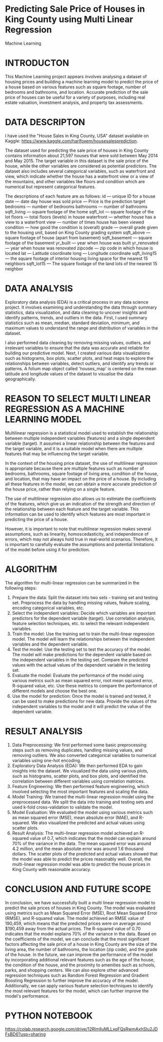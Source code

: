 # Predicting Sale Price of Houses in King County using Multi Linear Regression
Machine Learning
# INTRODUCTON
This Machine Learning project appears involves analysing a dataset of housing prices and building a
machine learning model to predict the price of a house based on various features such as
square footage, number of bedrooms and bathrooms, and location.
Accurate prediction of the sale price of houses can be useful for a variety of purposes,
including real estate valuation, investment analysis, and property tax assessments.
# DATA DESCRIPTON
I have used the "House Sales in King County, USA" dataset available on Kaggle:
https://www.kaggle.com/harlfoxem/housesalesprediction.

The dataset used for predicting the sale price of houses in King County contains information
about 21,597 houses that were sold between May 2014 and May 2015.
The target variable in this dataset is the sale price of the house, while the other variables are
considered as potential predictors. The dataset also includes several categorical variables, such
as waterfront and view, which indicate whether the house has a waterfront view or a view of
the mountains, and other variables like floors and condition which are numerical but represent
categorical features.

The descriptions of each feature are as follows:
id — unique ID for a house
date — date day house was sold
price — Price is the prediction target
bedrooms — number of bedrooms
bathrooms — number of bathrooms
sqft_living — square footage of the home
sqft_lot — square footage of the lot
floors — total floors (levels) in house
waterfront — whether house has a view to a waterfront
view — number of times house has been viewed
condition — how good the condition is (overall)
grade — overall grade given to the housing unit, based on King County grading system
sqft_above — square footage of house (apart from basement)
sqft_basement — square footage of the basement
yr_built — year when house was built
yr_renovated — year when house was renovated
zipcode — zip code in which house is located
lat — Latitude coordinate
long — Longitude coordinate
sqft_living15 — the square footage of interior housing living space for the nearest 15
neighbors
sqft_lot15 — The square footage of the land lots of the nearest 15 neighbor

# DATA ANALYSIS
Exploratory data analysis (EDA) is a critical process in any data science project. It involves
examining and understanding the data through summary statistics, data visualization, and data
cleaning to uncover insights and identify patterns, trends, and outliers in the data.
First, I used summary statistics such as mean, median, standard deviation, minimum, and
maximum values to understand the range and distribution of variables in the dataset.

I also performed data cleaning by removing missing values, outliers, and irrelevant
variables to ensure that the data was accurate and reliable for building our predictive model.
Next, I created various data visualizations such as histograms, box plots, scatter plots, and
heat maps to explore the relationships between variables, detect outliers, and identify any
trends or patterns.
A folium map object called 'houses_map' is centered on the mean latitude and longitude values
of the dataset to visualise the data geographically.

# REASON TO SELECT MULTI LINEAR REGRESSION AS A MACHINE LEARNING MODEL
Multilinear regression is a statistical model used to establish the relationship between multiple
independent variables (features) and a single dependent variable (target). It assumes a linear
relationship between the features and the target variable, and it is a suitable model when there
are multiple features that may be influencing the target variable.

In the context of the housing price dataset, the use of multilinear regression is appropriate
because there are multiple features such as number of bedrooms, bathrooms, square footage of
living area, condition of the house, and location, that may have an impact on the price of a
house. By including all these features in the model, we can obtain a more accurate prediction
of the house price, rather than relying on a single feature.

The use of multilinear regression also allows us to estimate the coefficients of the features,
which give us an indication of the strength and direction of the relationship between each
feature and the target variable. This information can be used to identify which features are
most important in predicting the price of a house.

However, it is important to note that multilinear regression makes several assumptions, such as
linearity, homoscedasticity, and independence of errors, which may not always hold true in
real-world scenarios. Therefore, it is important to carefully evaluate the assumptions and
potential limitations of the model before using it for prediction.

# ALGORITHM
The algorithm for multi-linear regression can be summarized in the following steps:
1. Prepare the data: Split the dataset into two sets - training set and testing set. Preprocess the data by handling missing values, feature scaling, encoding categorical
variables, etc.
2. Select the independent variables: Decide which variables are important predictors for
the dependent variable (target). Use correlation analysis, feature selection techniques,
etc. to select the relevant independent variables.
3. Train the model: Use the training set to train the multi-linear regression model. The
model will learn the relationships between the independent variables and the dependent
variable.
4. Test the model: Use the testing set to test the accuracy of the model. The model will
make predictions for the dependent variable based on the independent variables in the
testing set. Compare the predicted values with the actual values of the dependent
variable in the testing set.
5. Evaluate the model: Evaluate the performance of the model using various metrics such
as mean squared error, root mean squared error, R-squared value, etc. Use these
metrics to compare the performance of different models and choose the best one.
6. Use the model for prediction: Once the model is trained and tested, it can be used to
make predictions for new data. Provide the values of the independent variables to the
model and it will predict the value of the dependent variable.

# RESULT ANALYSIS
1. Data Preprocessing: We first performed some basic preprocessing steps such as
removing duplicates, handling missing values, and removing outliers. We also
converted categorical variables to numerical variables using one-hot encoding.
2. Exploratory Data Analysis (EDA): We then performed EDA to gain insights into the
dataset. We visualized the data using various plots, such as histograms, scatter plots,
and box plots, and identified the correlation between different variables using
correlation matrices.
3. Feature Engineering: We then performed feature engineering, which involved selecting
the most important features and scaling the data.
4. Model Training: We trained the multi-linear regression model using the preprocessed
data. We split the data into training and testing sets and used k-fold cross-validation to
validate the model.
5. Model Evaluation: We evaluated the model using various metrics such as mean
squared error (MSE), mean absolute error (MAE), and R-squared. We also visualized
the predicted and actual values using scatter plots.
6. Result Analysis: The multi-linear regression model achieved an R-squared value of 0.7,
which indicates that the model can explain around 70% of the variance in the data. The
mean squared error was around 4.2 million, and the mean absolute error was around
1.6 thousand dollars. The scatter plots of the predicted and actual values showed that
the model was able to predict the prices reasonably well.
Overall, the multi-linear regression model was able to predict the house prices in King County
with reasonable accuracy. 

# CONCLUSION AND FUTURE SCOPE
In conclusion, we have successfully built a multi linear regression model to predict the sale
prices of houses in King County. The model was evaluated using metrics such as Mean
Squared Error (MSE), Root Mean Squared Error (RMSE), and R-squared value. The model
achieved an RMSE value of 190,459, which means that the predicted prices were on average
around $190,459 away from the actual prices. The R-squared value of 0.70 indicates that the
model explains 70% of the variance in the data.
Based on the coefficients of the model, we can conclude that the most significant factors
affecting the sale price of a house in King County are the size of the living area, the number of
bathrooms, the location (zip code), and the grade of the house.
In the future, we can improve the performance of the model by incorporating additional
relevant features such as the age of the house, the condition of the house, and the proximity to
amenities such as schools, parks, and shopping centers. We can also explore other advanced
regression techniques such as Random Forest Regression and Gradient Boosting Regression to
further improve the accuracy of the model. Additionally, we can apply various feature
selection techniques to identify the most relevant features for the model, which can further
improve the model's performance.

# PYTHON NOTEBOOK
https://colab.research.google.com/drive/12RlmlluMLLxqFQsRwmAxhSIu2JDFsBD6?usp=sharing


